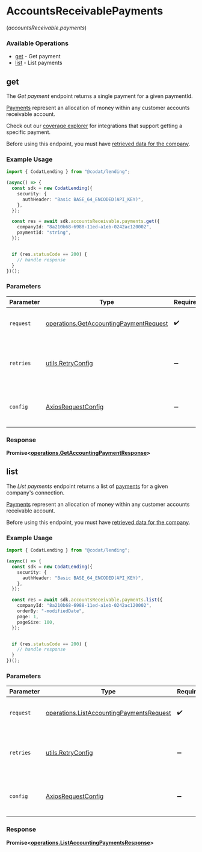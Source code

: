 # AccountsReceivablePayments
(*accountsReceivable.payments*)

### Available Operations

* [get](#get) - Get payment
* [list](#list) - List payments

## get

The *Get payment* endpoint returns a single payment for a given paymentId.

[Payments](https://docs.codat.io/lending-api#/schemas/Payment) represent an allocation of money within any customer accounts receivable account.

Check out our [coverage explorer](https://knowledge.codat.io/supported-features/accounting?view=tab-by-data-type&dataType=payments) for integrations that support getting a specific payment.

Before using this endpoint, you must have [retrieved data for the company](https://docs.codat.io/lending-api#/operations/refresh-company-data).


### Example Usage

```typescript
import { CodatLending } from "@codat/lending";

(async() => {
  const sdk = new CodatLending({
    security: {
      authHeader: "Basic BASE_64_ENCODED(API_KEY)",
    },
  });

  const res = await sdk.accountsReceivable.payments.get({
    companyId: "8a210b68-6988-11ed-a1eb-0242ac120002",
    paymentId: "string",
  });


  if (res.statusCode == 200) {
    // handle response
  }
})();
```

### Parameters

| Parameter                                                                                        | Type                                                                                             | Required                                                                                         | Description                                                                                      |
| ------------------------------------------------------------------------------------------------ | ------------------------------------------------------------------------------------------------ | ------------------------------------------------------------------------------------------------ | ------------------------------------------------------------------------------------------------ |
| `request`                                                                                        | [operations.GetAccountingPaymentRequest](../../models/operations/getaccountingpaymentrequest.md) | :heavy_check_mark:                                                                               | The request object to use for the request.                                                       |
| `retries`                                                                                        | [utils.RetryConfig](../../models/utils/retryconfig.md)                                           | :heavy_minus_sign:                                                                               | Configuration to override the default retry behavior of the client.                              |
| `config`                                                                                         | [AxiosRequestConfig](https://axios-http.com/docs/req_config)                                     | :heavy_minus_sign:                                                                               | Available config options for making requests.                                                    |


### Response

**Promise<[operations.GetAccountingPaymentResponse](../../models/operations/getaccountingpaymentresponse.md)>**


## list

The *List payments* endpoint returns a list of [payments](https://docs.codat.io/lending-api#/schemas/Payment) for a given company's connection.

[Payments](https://docs.codat.io/lending-api#/schemas/Payment) represent an allocation of money within any customer accounts receivable account.

Before using this endpoint, you must have [retrieved data for the company](https://docs.codat.io/lending-api#/operations/refresh-company-data).
    

### Example Usage

```typescript
import { CodatLending } from "@codat/lending";

(async() => {
  const sdk = new CodatLending({
    security: {
      authHeader: "Basic BASE_64_ENCODED(API_KEY)",
    },
  });

  const res = await sdk.accountsReceivable.payments.list({
    companyId: "8a210b68-6988-11ed-a1eb-0242ac120002",
    orderBy: "-modifiedDate",
    page: 1,
    pageSize: 100,
  });


  if (res.statusCode == 200) {
    // handle response
  }
})();
```

### Parameters

| Parameter                                                                                            | Type                                                                                                 | Required                                                                                             | Description                                                                                          |
| ---------------------------------------------------------------------------------------------------- | ---------------------------------------------------------------------------------------------------- | ---------------------------------------------------------------------------------------------------- | ---------------------------------------------------------------------------------------------------- |
| `request`                                                                                            | [operations.ListAccountingPaymentsRequest](../../models/operations/listaccountingpaymentsrequest.md) | :heavy_check_mark:                                                                                   | The request object to use for the request.                                                           |
| `retries`                                                                                            | [utils.RetryConfig](../../models/utils/retryconfig.md)                                               | :heavy_minus_sign:                                                                                   | Configuration to override the default retry behavior of the client.                                  |
| `config`                                                                                             | [AxiosRequestConfig](https://axios-http.com/docs/req_config)                                         | :heavy_minus_sign:                                                                                   | Available config options for making requests.                                                        |


### Response

**Promise<[operations.ListAccountingPaymentsResponse](../../models/operations/listaccountingpaymentsresponse.md)>**


